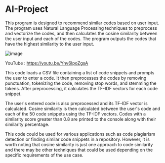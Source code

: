 # AI-Project
This program is designed to recommend similar codes based on user input. The program uses Natural Language Processing techniques to preprocess and vectorize the codes, and then calculates the cosine similarity between the user input and each of the codes. The program outputs the codes that have the highest similarity to the user input.

![image](https://user-images.githubusercontent.com/77913618/235352040-84d3e798-85fa-47fe-9e6e-8114f96291bd.png)


YouTube : https://youtu.be/Ynv6IpoZgsA

This code loads a CSV file containing a list of code snippets and prompts the user to enter a code. It then preprocesses the codes by removing punctuation, tokenizing the code, removing stop words, and stemming the tokens. After preprocessing, it calculates the TF-IDF vectors for each code snippet. 

The user's entered code is also preprocessed and its TF-IDF vector is calculated. Cosine similarity is then calculated between the user's code and each of the 50 code snippets using the TF-IDF vectors. Codes with a similarity score greater than 0.8 are printed to the console along with their similarity percentage.

This code could be used for various applications such as code plagiarism detection or finding similar code snippets in a repository. However, it is worth noting that cosine similarity is just one approach to code similarity and there may be other techniques that could be used depending on the specific requirements of the use case.
